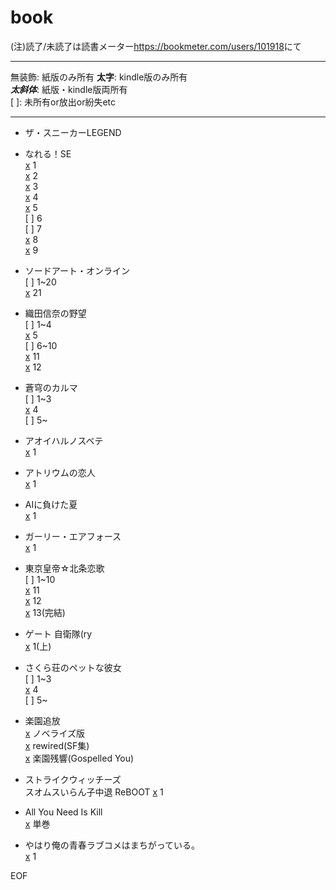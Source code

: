 # book  
(注)読了/未読了は読書メーター<https://bookmeter.com/users/101918>にて  

---  
[x]: 所有  
    無装飾: 紙版のみ所有
    **太字**: kindle版のみ所有  
    ***太斜体***: 紙版・kindle版両所有  
[ ]: 未所有or放出or紛失etc  

---  

- ザ・スニーカーLEGEND  


- なれる！SE  
    [x] 1  
    [x] 2  
    [x] 3  
    [x] 4  
    [x] 5  
    [ ] 6  
    [ ] 7  
    [x] 8  
    [x] 9  

- ソードアート・オンライン  
    [ ] 1~20  
    [x] 21  

- 織田信奈の野望  
    [ ] 1~4  
    [x] 5  
    [ ] 6~10  
    [x] 11  
    [x] 12  

- 蒼穹のカルマ  
    [ ] 1~3  
    [x] 4  
    [ ] 5~

- アオイハルノスベテ  
    [x] 1  

- アトリウムの恋人  
    [x] 1  

- AIに負けた夏  
    [x] 1  

- ガーリー・エアフォース  
    [x] 1  

- 東京皇帝☆北条恋歌  
    [ ] 1~10  
    [x] 11  
    [x] 12  
    [x] 13(完結)  

- ゲート 自衛隊(ry  
    [x] 1(上)  

- さくら荘のペットな彼女  
    [ ] 1~3  
    [x] 4  
    [ ] 5~  

- 楽園追放  
    [x] ノベライズ版  
    [x] rewired(SF集)  
    [x] 楽園残響(Gospelled You)  

- ストライクウィッチーズ  
    スオムスいらん子中退 ReBOOT 
    [x] 1  

- All You Need Is Kill  
    [x] 単巻  

- やはり俺の青春ラブコメはまちがっている。  
    [x] 1  

EOF
